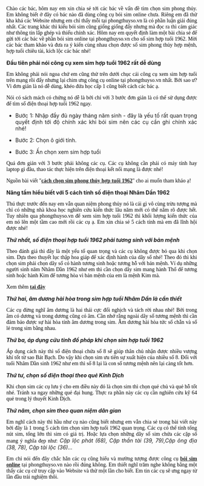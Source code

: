 <p dir="ltr" style="text-align:justify">&nbsp;</p>

<p dir="ltr" style="text-align:justify"><span style="font-size:14px"><span style="color:rgb(0, 0, 0); font-family:times new roman">Chào các bác, hôm nay em xin chia sẻ tới các bác về vấn đề tìm chọn sim phong thủy. Em không biết ở đây có bác nào đã dùng công cụ bói sim online chưa. Riêng em đã thử kha khá các Website nhưng em chỉ thấy mỗi tại phongthuyso.vn là có phần luận giải đúng nhất. Các trang khác thì kiểu bói sim cũng giống giống đấy nhưng mà đọc ra thì cảm giác như thông tin lắp ghép và thiếu chính xác. Hôm nay em quyết định làm một bài chia sẻ để gửi tới các bác về phần bói sim online tại phongthuyso.vn cho số sim hợp tuổi 1962. Mời các bác tham khảo và đưa ra ý kiến cùng nhau chọn được số sim phong thủy hợp mệnh, hợp tuổi chiêu tài, kích lộc các bác nhé!</span></span></p>

<p dir="ltr" style="text-align:justify"><span style="font-size:14px"><strong>Đầu tiên phải nói công cụ xem sim hợp tuổi 1962 rất dễ dùng</strong></span></p>

<p dir="ltr" style="text-align:justify"><span style="font-size:14px"><span style="color:rgb(0, 0, 0); font-family:times new roman">Em không phải nói ngoa chứ em cũng thử trên dưới chục cái công cụ xem sim hợp tuổi trên mạng rồi đấy nhưng lại chim ưng công cụ online tại phongthuyso.vn nhất. Bởi sao ư? Vì đơn giản là nó dễ dùng, khéo đứa học cấp 1 cũng biết cách các bác ạ. </span></span></p>

<p dir="ltr" style="text-align:justify"><span style="font-size:14px"><span style="color:rgb(0, 0, 0); font-family:times new roman">Nói có sách mách có chứng nó dễ là bởi chỉ với 3 bước đơn giản là có thể sử dụng được để tìm số điện thoại hợp tuổi 1962 ngay. </span></span></p>

<ul>
	<li dir="ltr">
	<p dir="ltr" style="text-align:justify"><span style="font-size:14px">Bước 1: Nhập đầy đủ ngày tháng năm sinh - đây là yếu tố rất quan trọng quyết định tới độ chính xác khi bói sim nên các cụ cần ghi chính xác nhé!</span></p>
	</li>
	<li dir="ltr">
	<p dir="ltr" style="text-align:justify"><span style="font-size:14px">Bước 2: Chọn ô giới tính.</span></p>
	</li>
	<li dir="ltr">
	<p dir="ltr" style="text-align:justify"><span style="font-size:14px">Bước 3: Ấn chọn xem sim hợp tuổi </span></p>
	</li>
</ul>

<p dir="ltr" style="text-align:justify"><span style="font-size:14px"><span style="color:rgb(0, 0, 0); font-family:times new roman">Quá đơn giản với 3 bước phải không các cụ. Các cụ không cần phải có máy tính hay laptop gì đâu, thao tác thực hiện trên điện thoại kết nối mạng là được nhé!</span></span></p>

<p dir="ltr" style="text-align:justify"><span style="font-size:14px"><span style="color:rgb(0, 0, 0); font-family:times new roman">Nguồn bài viết &quot;<strong><a href="https://phongthuyso.vn/tuoi-nham-dan-hop-voi-so-dien-thoai-nao.html">cách chọn sim phong thủy hợp tuổi 1962</a></strong>&quot; cho ai muốn tham khảo ạ!</span></span></p>

<p dir="ltr" style="text-align:justify"><span style="font-size:14px"><strong>Nâng tầm hiểu biết với 5 cách tính số điện thoại Nhâm Dần 1962</strong></span></p>

<p dir="ltr" style="text-align:justify"><span style="font-size:14px"><span style="color:rgb(0, 0, 0); font-family:times new roman">Thú thực trước đến nay em vẫn quan niệm phong thủy nó là cái gì vô cùng trừu tượng mà chỉ có những nhà khoa học nghiên cứu kiến thức lâu năm mới có thể nắm rõ được hết. Tuy nhiên qua phongthuyso.vn để xem sim hợp tuổi 1962 thì khối lượng kiến thức của em nó lên một tầm cao mới rồi các cụ ạ. Em xin chia sẻ 5 cách tính mà em đã lĩnh hội được nhé! </span></span></p>

<p dir="ltr" style="text-align:justify"><span style="font-size:14px"><strong><em>Thứ nhất, số điện thoại hợp tuổi 1962 phải tương sinh với bản mệnh</em></strong></span></p>

<p dir="ltr" style="text-align:justify"><span style="font-size:14px"><span style="color:rgb(0, 0, 0); font-family:times new roman">Theo đánh giá thì đây là một yếu tố quan trọng và các cụ không được bỏ qua khi chọn sim. Dựa theo thuyết lục thập hoa giáp để xác định hành của dãy số nhé! Theo đó thì khi chọn sim phải chọn dãy số có hành tương sinh hoặc tương hỗ với bản mệnh. Ví dụ những người sinh năm Nhâm Dần 1962 như em thì cần chọn dãy sim mang hành Thổ để tương sinh hoặc hành Kim để tương hòa vì bản mệnh của em là mệnh Kim mà. </span></span></p>

<p dir="ltr" style="text-align:justify"><span style="font-size:14px"><span style="color:rgb(0, 0, 0); font-family:times new roman">Xem thêm <strong><a href="https://www.slideshare.net/simphongthuy/bi-sim-phong-thy-hp-tui-1962-gia-ch-lun-gp-may-mn">tại đây</a></strong></span></span></p>

<p dir="ltr" style="text-align:justify"><span style="font-size:14px"><strong><em>Thứ hai, âm dương hài hòa trong sim hợp tuổi Nhâm Dần là cần thiết</em></strong></span></p>

<p dir="ltr" style="text-align:justify"><span style="font-size:14px"><span style="color:rgb(0, 0, 0); font-family:times new roman">Các cụ đừng nghĩ âm dương là hai thái cực đối nghịch và tách rời nhau nhé! Bởi trong âm có dương và trong dương cũng có âm. Cần nhớ rằng ngoài dãy số tương mệnh thì cần đảm bảo được sự hài hòa tính âm dương trong sim. Âm dương hài hòa tức số chẵn và số lẻ trong sim bằng nhau. </span></span></p>

<p dir="ltr" style="text-align:justify"><span style="font-size:14px"><strong><em>Thứ ba, áp dụng cửu tinh đồ pháp khi chọn sim hợp tuổi 1962</em></strong></span></p>

<p dir="ltr" style="text-align:justify"><span style="font-size:14px"><span style="color:rgb(0, 0, 0); font-family:times new roman">Áp dụng cách này thì số điện thoại chứa số 8 sẽ giúp thân chủ nhận được nhiều vượng khí tốt từ sao Bát Bạch. Do vậy khi chọn sim ưu tiên sự xuất hiện của nhiều số 8. Đối với tuổi Nhâm Dần sinh 1962 như em thì số 8 lại là con số tương mệnh nên lại càng tốt hơn.</span></span></p>

<p dir="ltr" style="text-align:justify"><span style="font-size:14px"><strong><em>Thứ tư, chọn số điện thoại theo quẻ Kinh Dịch</em></strong></span></p>

<p dir="ltr" style="text-align:justify"><span style="font-size:14px"><span style="color:rgb(0, 0, 0); font-family:times new roman">Khi chọn sim các cụ lưu ý cho em điều này đó là chọn sim thì chọn quẻ chủ và quẻ hỗ tốt nhé. Tránh xa ngay những quẻ đại hung. Thực ra phần này các cụ cần nghiên cứu kỹ 64 quẻ trong lý thuyết Kinh Dịch.</span></span></p>

<p dir="ltr" style="text-align:justify"><span style="font-size:14px"><strong><em>Thứ năm, chọn sim theo quan niệm dân gian</em></strong></span></p>

<p dir="ltr" style="text-align:justify"><span style="font-size:14px"><span style="color:rgb(0, 0, 0); font-family:times new roman">Em nghĩ cách này thì hầu như cụ nào cũng biết nhưng em vẫn chia sẻ trong bài viết này bởi đây là 1 trong 5 cách tìm chọn sim hợp tuổi 1962 quan trọng. Các cụ có thể tính tổng nút sim, tổng lớn thì sim có giá trị. Hoặc lựa chọn những dãy số sim chứa các cặp số mang ý nghĩa đẹp như:</span><em> Cặp lộc phát (68), Cặp thần tài (39, 79),Cặp ông địa (38, 78), Cặp tài lộc (36)...</em></span></p>

<p dir="ltr" style="text-align:justify"><span style="font-size:14px"><span style="color:rgb(0, 0, 0); font-family:times new roman">Em chỉ nói đến đây chắc hẳn các cụ cũng hiểu và mường tượng được công cụ <u><strong><a href="http://phongthuyso.vn/xem-phong-thuy-sim.html">bói sim online</a></strong></u> tại phongthuyso.vn nào rồi đúng không. Em thiết nghĩ trăm nghe không bằng một thấy các cụ cứ truy cập vào Website và thử một lần cho biết. Em tin các cụ sẽ ưng ngay từ lần đầu trải nghiệm thôi.</span></span></p>
